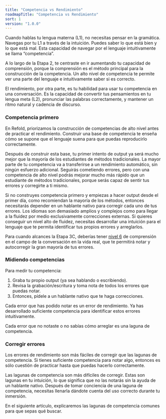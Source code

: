 ```yaml
---
title: "Competencia vs Rendimiento"
roadmapTitle: "Competencia vs Rendimiento"
sort: 1
version: "1.0.0"
---
```


Cuando hablas tu lengua materna (L1), no necesitas pensar en la gramática. Navegas por tu L1 a través de la intuición. Puedes saber lo que está bien y lo que está mal. Esta capacidad de navegar por el lenguaje intuitivamente se llama “competencia”.

A lo largo de la Etapa 2, te centraste en ir aumentando tu capacidad de comprensión, porque la comprensión es el método principal para la construcción de la competencia. Un alto nivel de competencia te permite ver una parte del lenguaje e intuitivamente saber si es correcto.

El rendimiento, por otra parte, es tu habilidad para usar tu competencia en una conversación. Es la capacidad de convertir tus pensamientos en tu lengua meta (L2), pronunciar las palabras correctamente, y mantener un ritmo natural y cadencia de discurso.

### Competencia primero
En Refold, priorizamos la construcción de competencias de alto nivel antes de practicar el rendimiento. Construir una base de competencia te enseña cómo se supone que el lenguaje suena para que puedas reproducirlo correctamente.

Después de construir esta base, tu primer intento de output ya será mucho mejor que la mayoría de los estudiantes de métodos tradicionales. La mayor parte de tu competencia va a transferirse a un rendimiento automático, sin ningún esfuerzo adicional. Seguirás cometiendo errores, pero con una competencia de alto nivel podrás mejorar mucho más rápido que un estudiante de métodos tradicionales, porque serás capaz de sentir tus errores y corregirte a ti mismo.

Si no construyes competencia primero y empiezas a hacer output desde el primer día, como recomiendan la mayoría de los métodos, entonces necesitarás depender en un hablante nativo para corregir cada uno de tus errores. Los idiomas son demasiado amplios y complejos como para llegar a la fluidez por medio exclusivamente correcciones externas. Si quieres conseguir un nivel alto de fluidez, necesitas desarrollar una intuición para el lenguaje que te permita identificar tus propios errores y arreglarlos.

Para cuando alcances la Etapa 3C, deberías tener [nivel 6][level-6] de comprensión en el campo de la conversación en la vida real, que te permitirá notar y autocorregir la gran mayoría de tus errores.

### Midiendo competencias
Para medir tu competencia:
1. Graba tu propio output (ya sea hablando o escribiendo).
1. Revisa la grabación/escritura y toma nota de todos los errores que puedas notar.
1. Entonces, pídele a un hablante nativo que te haga correcciones.

Cada error que has podido notar es un error de rendimiento. Ya has desarrollado suficiente competencia para identificar estos errores intuitivamente.

Cada error que no notaste o no sabías cómo arreglar es una laguna de competencia.

### Corregir errores
Los errores de rendimiento son más fáciles de corregir que las lagunas de competencia. Si tienes suficiente competencia para notar algo, entonces es sólo cuestión de practicar hasta que puedas hacerlo correctamente.

Las lagunas de competencia son más difíciles de corregir. Estas son lagunas en tu intuición, lo que significa que no las notarás sin la ayuda de un hablante nativo. Después de tomar conciencia de una laguna de competencia, necesitas llenarla dándote cuenta del uso correcto durante tu inmersión.

En el siguiente artículo, explicaremos las lagunas de competencia comunes para que sepas qué buscar.

[level-6]: /simplified/stage-2/a/measure-comprehension#Level-6-Automatic

